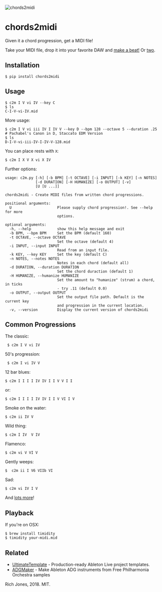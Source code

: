![chords2midi](https://i.imgur.com/rvXoXOf.png)
# chords2midi

Given it a chord progression, get a MIDI file!

Take your MIDI file, drop it into your favorite DAW and [make a beat!](https://clyp.it/drltahki) Or [two](https://clyp.it/f0g1ko5b).

## Installation

    $ pip install chords2midi

## Usage

    $ c2m I V vi IV --key C
    $ ls
    C-I-V-vi-IV.mid

More usage:

    $ c2m I V vi iii IV I IV V --key D --bpm 128 --octave 5 --duration .25 # Pachabel's Canon in D, Staccato EDM Version
    $ ls
    D-I-V-vi-iii-IV-I-IV-V-128.mid

You can place rests with `X`:

    $ c2m I X V X vi X IV

Further options:

```
usage: c2m.py [-h] [-b BPM] [-t OCTAVE] [-i INPUT] [-k KEY] [-n NOTES]
              [-d DURATION] [-H HUMANIZE] [-o OUTPUT] [-v]
              [U [U ...]]

chords2midi - Create MIDI files from written chord progressions.

positional arguments:
  U                     Please supply chord progression!. See --help for more
                        options.

optional arguments:
  -h, --help            show this help message and exit
  -b BPM, --bpm BPM     Set the BPM (default 160)
  -t OCTAVE, --octave OCTAVE
                        Set the octave (default 4)
  -i INPUT, --input INPUT
                        Read from an input file.
  -k KEY, --key KEY     Set the key (default C)
  -n NOTES, --notes NOTES
                        Notes in each chord (default all)
  -d DURATION, --duration DURATION
                        Set the chord duraction (default 1)
  -H HUMANIZE, --humanize HUMANIZE
                        Set the amount to "humanize" (strum) a chord, in ticks
                        - try .11 (default 0.0)
  -o OUTPUT, --output OUTPUT
                        Set the output file path. Default is the current key
                        and progression in the current location.
  -v, --version         Display the current version of chords2midi
```

## Common Progressions

The classic:

     $ c2m I V vi IV

50's progression:

     $ c2m I vi IV V

12 bar blues:

    $ c2m I I I I IV IV I I V V I I

or:

    $ c2m I I I I IV IV I I V VI I V

Smoke on the water:

    $ c2m ii IV V

Wild thing:

    $ c2m I IV  V IV

Flamenco:

    $ c2m vi V VI V

Gently weeps:

    $  c2m ii I V6 VIIb VI

Sad:

    $ c2m vi IV I V

And [lots more](https://www.hooktheory.com/theorytab/common-chord-progressions)!

## Playback

If you're on OSX:

    $ brew install timidity
    $ timidity your-midi.mid

## Related

 * [UltimateTemplate](https://github.com/Miserlou/UltimateTemplate) - Production-ready Ableton Live project templates.
 * [ADGMaker](https://github.com/Miserlou/ADGMaker) - Make Ableton ADG instruments from Free Philharmonia Orchestra samples

Rich Jones, 2018. MIT.
